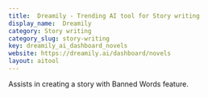 ```yaml
---
title:  Dreamily - Trending AI tool for Story writing
display_name:  Dreamily
category: Story writing
category_slug: story-writing
key: dreamily_ai_dashboard_novels
website: https://dreamily.ai/dashboard/novels
layout: aitool
---
```


Assists in creating a story with Banned Words feature.
